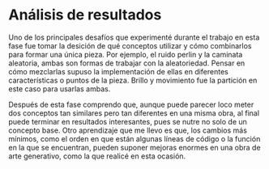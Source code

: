# Análisis de resultados
Uno de los principales desafíos que experimenté durante el trabajo en esta fase fue tomar la desición de qué conceptos utilizar
y cómo combinarlos para formar una única pieza. Por ejemplo, el ruido perlin y la caminata aleatoria, ambas son formas de trabajar
con la aleatoriedad. Pensar en cómo mezclarlas supuso la implementación de ellas en diferentes características o puntos de la pieza.
Brillo y movimiento fue la partición en este caso para usarlas ambas.

Después de esta fase comprendo que, aunque puede parecer loco meter dos conceptos tan similares pero tan diferentes en una misma
obra, al final puede terminar en resultados interesantes, pues se nutre no solo de un concepto base.
Otro aprendizaje que me llevo es que, los cambios más mínimos, como el orden en que están algunas líneas de código o
la función en la que se encuentran, pueden suponer mejoras enormes en una obra de arte generativo, como la que realicé en esta ocasión.
